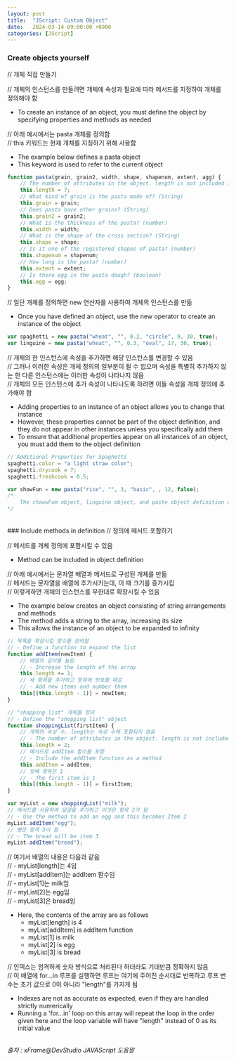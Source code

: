 ```yaml
---
layout: post
title:  "JScript: Custom Object"
date:   2024-03-14 09:00:00 +0900
categories: [JScript]
---
```


### Create objects yourself   
// 개체 직접 만들기   
   
// 개체의 인스턴스를 만들려면 개체에 속성과 필요에 따라 메서드를 지정하여 개체를 정의해야 함   
- To create an instance of an object, you must define the object by specifying properties and methods as needed   
   
// 아래 예시에서는 pasta 개체를 정의함   
// this 키워드는 현재 개체를 지칭하기 위해 사용함   
- The example below defines a pasta object   
- This keyword is used to refer to the current object   
   
```javascript
function pasta(grain, grain2, width, shape, shapenum, extent, agg) {
    // The number of attributes in the object. length is not included in the number of attributes.
    this.length = 7;
    // What kind of grain is the pasta made of? (String)
    this.grain = grain;
    // Does pasta have other grains? (String)
    this.grain2 = grain2;
    // What is the thickness of the pasta? (number)
    this.width = width;
    // What is the shape of the cross section? (String)
    this.shape = shape;
    // Is it one of the registered shapes of pasta? (number)
    this.shapenum = shapenum;
    // How long is the pasta? (number)
    this.extent = extent;
    // Is there egg in the pasta dough? (boolean)
    this.egg = egg;
}
```
   
// 일단 개체를 정의하면 new 연산자를 사용하여 개체의 인스턴스를 만듦   
- Once you have defined an object, use the new operator to create an instance of the object   
   
```javascript
var spaghetti = new pasta("wheat", "", 0.2, "circle", 9, 30, true);
var linguine = new pasta("wheat", "", 0.3, "oval", 17, 30, true);
```
   
// 개체의 한 인스턴스에 속성을 추가하면 해당 인스턴스를 변경할 수 있음   
// 그러나 이러한 속성은 개체 정의의 일부분이 될 수 없으며 속성을 특별히 추가하지 않는 한 다른 인스턴스에는 이러한 속성이 나타나지 않음   
// 개체의 모든 인스턴스에 추가 속성이 나타나도록 하려면 이들 속성을 개체 정의에 추가해야 함   
- Adding properties to an instance of an object allows you to change that instance   
- However, these properties cannot be part of the object definition, and they do not appear in other instances unless you specifically add them   
- To ensure that additional properties appear on all instances of an object, you must add them to the object definition   
   
```javascript
// Additional Properties for Spaghetti
spaghetti.color = "a light straw color";
spaghetti.drycook = 7;
spaghetti.freshcook = 0.5;

var showFun = new pasta("rice", "", 3, "basic", , 12, false);
/*
    The chaowFum object, linguine object, and paste object definition do not have three additional properties specified in the spaghetti object
*/
```
   
<br />
### Include methods in definition   
// 정의에 메서드 포함하기   
   
// 메서드를 개체 정의에 포함시킬 수 있음   
- Method can be included in object definition   
   
// 아래 예시에서는 문자열 배열과 메서드로 구성된 개체를 만듦   
// 메서드는 문자열을 배열에 추가시키는데, 이 때 크기를 증가시킴   
// 이렇게하면 개체의 인스턴스를 무한대로 확장시킬 수 있음   
- The example below creates an object consisting of string arrangements and methods   
- The method adds a string to the array, increasing its size   
- This allows the instance of an object to be expanded to infinity   
   
```javascript
// 목록을 확장시킬 함수를 정의함
// - Define a function to expand the list
function addItem(newItem) {
    // 배열의 길이를 늘림
    // - Increase the length of the array
    this.length += 1;
    // 새 항목을 추가하고 항목에 번호를 매김
    // - Add new items and number them
    this[(this.length - 1)] = newItem;
}

// "shopping list" 개체를 정의
// - Define the "shopping list" object
function shoppingList(firstItem) {
    // 개체의 속성 수. length는 속성 수에 포함되지 않음
    // - The number of attributes in the object. length is not included in the number of attributes
    this.length = 2;
    // 메서드로 addItem 함수를 포함
    // - Include the addItem function as a method
    this.addItem = addItem;
    // 첫째 항목은 1
    // - The first item is 1
    this[(this.length - 1)] = firstItem;
}

var myList = new shoppingList("milk");
// 메서드를 사용하여 달걀을 추가하고 이것은 항목 2가 됨
// - Use the method to add an egg and this becomes Item 2
myList.addItem("egg");
// 빵은 항목 3이 됨
// - The bread will be item 3
myList.addItem("bread");
```
   
// 여기서 배열의 내용은 다음과 같음   
// - myList[length]는 4임   
// - myList[addItem]는 addItem 함수임   
// - myList[1]는 milk임   
// - myList[2]는 egg임   
// - myList[3]은 bread임   
- Here, the contents of the array are as follows   
  - myList[length] is 4   
  - myList[addItem] is addItem function   
  - myList[1] is milk   
  - myList[2] is egg   
  - myList[3] is bread   
   
// 인덱스는 엄격하게 숫자 방식으로 처리된다 하더라도 기대만큼 정확하지 않음   
// 이 배열에 for...in 루프를 실행하면 루프는 여기에 주어진 순서대로 반복하고 루프 변수는 초기 값으로 0이 아니라 "length"를 가지게 됨   
- Indexes are not as accurate as expected, even if they are handled strictly numerically   
- Running a 'for...in' loop on this array will repeat the loop in the order given here and the loop variable will have "length" instead of 0 as its initial value   
   
<br />
<cite>출처 : xFrame@DevStudio JAVAScript 도움말</cite>
